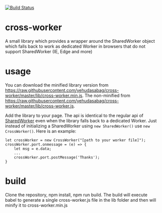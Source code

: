 [![Build Status](https://travis-ci.org/yehudasabag/cross-worker.svg?branch=master)](https://travis-ci.org/yehudasabag/cross-worker)

# cross-worker
A small library which provides a wrapper around the SharedWorker object which falls back to work as dedicated Worker in browsers that do not support SharedWorker (IE, Edge and more)

# usage
You can download the minified library version from https://raw.githubusercontent.com/yehudasabag/cross-worker/master/lib/cross-worker.min.js. The non-minified from https://raw.githubusercontent.com/yehudasabag/cross-worker/master/lib/cross-worker.js.

Add the library to your page. The api is identical to the regular api of [SharedWorker](https://developer.mozilla.org/en/docs/Web/API/SharedWorker) even when the library falls back to a dedicated Worker. Just instead of initializing a SharedWorker using ```new SharedWorker()``` use ```new CrossWorker()```.
Here is an example:
```
let crossWorker = new CrossWorker("[path to your worker file]");
crossWorker.port.onmessage = (e) => {
    let msg = e.data;
    ...
    crossWorker.port.postMessage('Thanks');
}
```

# build
Clone the repository, npm install, npm run build.
The build will execute babel to generate a single cross-worker.js file in the lib folder and then will minify it to cross-worker.min.js

